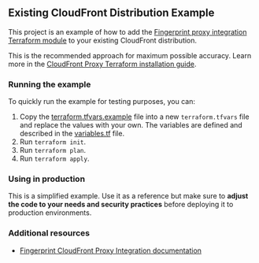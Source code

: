 ## Existing CloudFront Distribution Example

This project is an example of how to add the [Fingerprint proxy integration Terraform module](https://github.com/fingerprintjs/terraform-aws-fingerprint-cloudfront-proxy-integration) to your existing CloudFront distribution.

This is the recommended approach for maximum possible accuracy. Learn more in the [CloudFront Proxy Terraform installation guide](https://dev.fingerprint.com/docs/aws-cloudfront-integration-via-terraform).

### Running the example

To quickly run the example for testing purposes, you can:

1. Copy the [terraform.tfvars.example](./terraform.tfvars.example) file into a new `terraform.tfvars` file and replace the values with your own. The variables are defined and described in the [variables.tf](./variables.tf) file.
2. Run `terraform init`.
3. Run `terraform plan`.
4. Run `terraform apply`.

### Using in production

This is a simplified example. Use it as a reference but make sure to **adjust the code to your needs and security practices** before deploying it to production environments.

### Additional resources

- [Fingerprint CloudFront Proxy Integration documentation](https://dev.fingerprint.com/docs/cloudfront-proxy-integration-v2)
